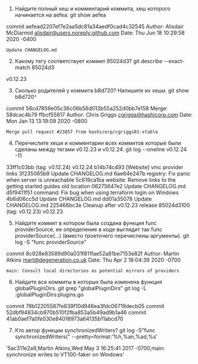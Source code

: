  1)   Найдите полный хеш и комментарий коммита, хеш которого начинается на aefea.
 git show aefea

commit aefead2207ef7e2aa5dc81a34aedf0cad4c32545
Author: Alisdair McDiarmid <alisdair@users.noreply.github.com>
Date:   Thu Jun 18 10:29:58 2020 -0400

    Update CHANGELOG.md


2)    Какому тегу соответствует коммит 85024d3?
git describe --exact-match 85024d3

v0.12.23

3)    Сколько родителей у коммита b8d720? Напишите их хеши.
git show b8d720^

commit 56cd7859e05c36c06b56d013b55a252d0bb7e158
Merge: 58dcac4b79 ffbcf55817
Author: Chris Griggs <cgriggs@hashicorp.com>
Date:   Mon Jan 13 13:19:09 2020 -0800

    Merge pull request #23857 from hashicorp/cgriggs01-stable

4)    Перечислите хеши и комментарии всех коммитов которые были сделаны между тегами v0.12.23 и v0.12.24.
git log --oneline v0.12.24 -11

33ff1c03bb (tag: v0.12.24) v0.12.24
b14b74c493 [Website] vmc provider links
3f235065b9 Update CHANGELOG.md
6ae64e247b registry: Fix panic when server is unreachable
5c619ca1ba website: Remove links to the getting started guides old location
06275647e2 Update CHANGELOG.md
d5f9411f51 command: Fix bug when using terraform login on Windows
4b6d06cc5d Update CHANGELOG.md
dd01a35078 Update CHANGELOG.md
225466bc3e Cleanup after v0.12.23 release
85024d3100 (tag: v0.12.23) v0.12.23

5)    Найдите коммит в котором была создана функция func providerSource, ее определение в коде выглядит так func providerSource(...) (вместо троеточего перечислены аргументы).
git log -S "func providerSource"

commit 8c928e83589d90a031f811fae52a81be7153e82f
Author: Martin Atkins <mart@degeneration.co.uk>
Date:   Thu Apr 2 18:04:39 2020 -0700

    main: Consult local directories as potential mirrors of providers


6)    Найдите все коммиты в которых была изменена функция globalPluginDirs.
git grep "globalPluginDirs"
git log -L :globalPluginDirs:plugins.go

commit 78b12205587fe839f10d946ea3fdc06719decb05
commit 52dbf94834cb970b510f2fba853a5b49ad9b1a46
commit 41ab0aef7a0fe030e84018973a64135b11abcd70

7)    Кто автор функции synchronizedWriters?
git log -S"func synchronizedWriters(" --pretty=format:’%h,%an,%ad,%s’

’5ac311e2a9,Martin Atkins,Wed May 3 16:25:41 2017 -0700,main: synchronize writes to VT100-faker on Windows’
